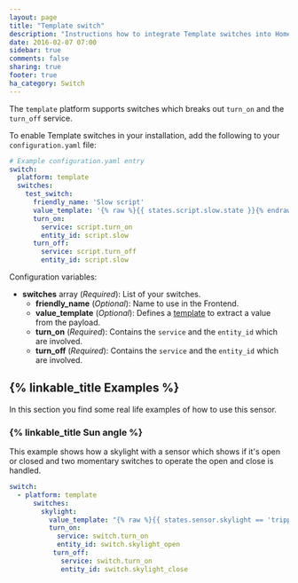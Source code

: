 ```yaml
---
layout: page
title: "Template switch"
description: "Instructions how to integrate Template switches into Home Assistant."
date: 2016-02-07 07:00
sidebar: true
comments: false
sharing: true
footer: true
ha_category: Switch
---
```


The `template` platform supports switches which breaks out `turn_on` and the `turn_off` service.

To enable Template switches in your installation, add the following to your `configuration.yaml` file:

```yaml
# Example configuration.yaml entry
switch:
  platform: template
  switches:
    test_switch:
      friendly_name: 'Slow script'
      value_template: '{% raw %}{{ states.script.slow.state }}{% endraw %}'
      turn_on:
        service: script.turn_on
        entity_id: script.slow
      turn_off:
        service: script.turn_off
        entity_id: script.slow
```

Configuration variables:

- **switches** array (*Required*): List of your switches.
  - **friendly_name** (*Optional*): Name to use in the Frontend.
  - **value_template** (*Optional*): Defines a [template](/getting-started/templating/) to extract a value from the payload.
  - **turn_on** (*Required*): Contains the `service` and the `entity_id` which are involved.
  - **turn_off** (*Required*):  Contains the `service` and the `entity_id` which are involved.

## {% linkable_title Examples %}

In this section you find some real life examples of how to use this sensor.

### {% linkable_title Sun angle %}

This example shows how a skylight with a sensor which shows if it's open or closed and two momentary switches to operate the open and close is handled.

```yaml
switch:
  - platform: template
      switches:
        skylight:
          value_template: "{% raw %}{{ states.sensor.skylight == 'tripped' }}{% endraw %}"
          turn_on:
            service: switch.turn_on
            entity_id: switch.skylight_open
           turn_off:
             service: switch.turn_on
             entity_id: switch.skylight_close
```

